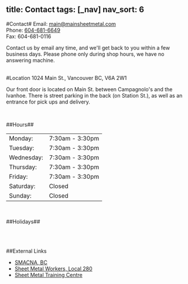 title: Contact
tags: [_nav]
nav_sort: 6
---
#Contact#
Email: <a title="Mail Us" href="mailto:main@mainsheetmetal.com">main@mainsheetmetal.com </a><br>
Phone: <a title="Phone Us" href="tel://604-681-6649"> 604-681-6649 </a><br>
Fax: 604-681-0116</p>


<div class="left-align">
Contact us by email any time, and we'll get back to you within a few business days.  Please phone only during shop hours, we have no answering machine.<br>
</div><br>


#Location
1024 Main St., Vancouver BC, V6A 2W1

<div class="left-align">
<p> Our front door is located on Main St. between Campagnolo's and the Ivanhoe.  There is street parking in the back (on Station St.), as well as an entrance for pick ups and delivery. </p>
</div>

<div id="map-canvas" ></div> <br>

##Hours##

<table id="hours-table">
<tr>  <td> Monday: </td> <td> 7:30am - 3:30pm </td> </tr>
<tr>  <td> Tuesday: </td> <td> 7:30am - 3:30pm </td> </tr>
<tr>  <td> Wednesday: </td> <td> 7:30am - 3:30pm </td> </tr>
<tr>  <td> Thursday: </td> <td> 7:30am - 3:30pm </td> </tr>
<tr>  <td> Friday: </td> <td> 7:30am - 3:30pm </td> </tr>
<tr>  <td> Saturday: </td> <td> Closed </td> </tr>
<tr>  <td> Sunday: </td> <td> Closed </td> </tr>
</table>

 <br>

##Holidays##

<table id="holidays-table">

</table>

<script type="text/javascript">
 holi_table = document.getElementById("holidays-table")
 new_html = "";
 for ( i = 0; i < SHOP_HOLIDAYS_2014.length; i++){
  hol = SHOP_HOLIDAYS_2014[i];
  new_html += "<tr>  <td>"+ hol.title +": </td> <td>" + (hol.date?hol.date:hol.date_start + " -  <br>" + hol.date_end) + "</td> </tr>"
 }
  holi_table.innerHTML = new_html;
  console.log(new_html);
  // <tr>  <td> Monday: </td> <td> 7:30am - 3:30pm </td> </tr>

</script>


 <br>

##External Links
<ul class="otherlinks clearfix">
    <li><a href="http://smacna-bc.org/" rel="external">SMACNA, BC</a></li>
    <li><a href="http://www.smw280.org/" rel="external">Sheet Metal Workers, Local 280</a></li>
    <li><a href="http://www.smwtcs.ca/" rel="external">Sheet Metal Training Centre</a></li>
</ul>



<script type="text/javascript" src="https://maps.googleapis.com/maps/api/js?key=AIzaSyAI67ebnfKIpFgH-CM4LFLlEsOxm3dzOI0&sensor=true"></script>
<script type="text/javascript">
      function initialize() {
        var mapOptions = {
          center: new google.maps.LatLng(49.275265,-123.099747),
          zoom: 15,
          mapTypeId: google.maps.MapTypeId.ROADMAP,
          streetViewControl: false
        };
        var map = new google.maps.Map(document.getElementById("map-canvas"),
            mapOptions);
		var marker=new google.maps.Marker({
		  position:new google.maps.LatLng(49.275265,-123.099747),
		  title:"Main Sheet Metal Works Ltd."
		  });

		marker.setMap(map);
		// var infowindow = new google.maps.InfoWindow({
		//	 content:'Main Sheet Metal Works Ltd.'
		// });
		// infowindow.open(map, marker);
      }
      google.maps.event.addDomListener(window, 'load', initialize);
</script>